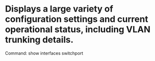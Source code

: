 # Displays a large variety of configuration settings and current operational status, including VLAN trunking details.

Command: show interfaces switchport